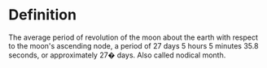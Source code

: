 # Definition

The average period of revolution of the moon about the earth with
respect to the moon's ascending node, a period of 27 days 5 hours 5
minutes 35.8 seconds, or approximately 27� days. Also called nodical
month.
